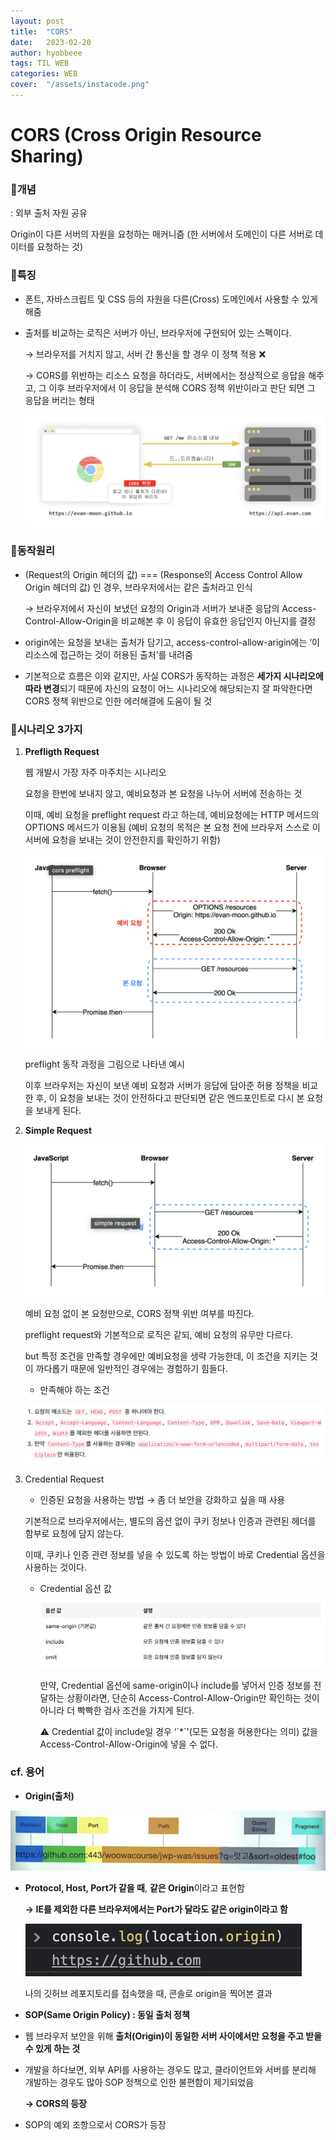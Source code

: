 ```yaml
---
layout: post
title:  "CORS"
date:   2023-02-20
author: hyobbeee
tags: TIL WEB 
categories: WEB
cover:  "/assets/instacode.png"
---
```


# CORS (Cross Origin Resource Sharing)

### 📍개념

: 외부 출처 자원 공유

Origin이 다른 서버의 자원을 요청하는 매커니즘 (한 서버에서 도메인이 다른 서버로 데이터를 요청하는 것)

### 📍특징

- 폰트, 자바스크립트 및 CSS 등의 자원을 다른(Cross) 도메인에서 사용할 수 있게 해줌
- 출처를 비교하는 로직은 서버가 아닌, 브라우저에 구현되어 있는 스펙이다.
    
    → 브라우저를 거치지 않고, 서버 간 통신을 할 경우 이 정책 적용 ❌
    
    → CORS를 위반하는 리소스 요청을 하더라도, 서버에서는 정상적으로 응답을 해주고, 그 이후 브라우저에서 이 응답을 분석해 CORS 정책 위반이라고 판단 되면 그 응답을 버리는 형태
    
    ![/assets/CORS/Untitled.png](/assets/CORS/Untitled.png 'CORS 예시')
    

### 📍동작원리

- (Request의 Origin 헤더의 값) === (Response의 Access Control Allow Origin 헤더의 값) 인 경우, 브라우저에서는 같은 출처라고 인식
    
    → 브라우저에서 자신이 보냈던 요청의 Origin과 서버가 보내준 응답의 Access-Control-Allow-Origin을 비교해본 후 이 응답이 유효한 응답인지 아닌지를 결정
    
- origin에는 요청을 보내는 출처가 담기고, access-control-allow-arigin에는 ‘이 리소스에 접근하는 것이 허용된 출처’를 내려줌
- 기본적으로 흐름은 이와 같지만, 사실 CORS가 동작하는 과정은 **세가지 시나리오에 따라 변경**되기 때문에 자신의 요청이 어느 시나리오에 해당되는지 잘 파악한다면 CORS 정책 위반으로 인한 에러해결에 도움이 될 것

### 📍시나리오 3가지

1. **Prefligth Request**
    
    웹 개발시 가장 자주 마주치는 시나리오
    
    요청을 한번에 보내지 않고, 예비요청과 본 요청을 나누어 서버에 전송하는 것
    
    이때, 예비 요청을 preflight request 라고 하는데, 예비요청에는 HTTP 메서드의 OPTIONS 메서드가 이용됨 
    (예비 요청의 목적은 본 요청 전에 브라우저 스스로 이 서버에 요청을 보내는 것이 안전한지를 확인하기 위함)
    
    ![preflight 동작 과정을 그림으로 나타낸 예시](/assets/CORS/Untitled%201.png)
    
    preflight 동작 과정을 그림으로 나타낸 예시
    
    이후 브라우저는 자신이 보낸 예비 요청과 서버가 응답에 담아준 허용 정책을 비교한 후, 이 요청을 보내는 것이 안전하다고 판단되면 같은 엔드포인트로 다시 본 요청을 보내게 된다.
    
2. **Simple Request**
    
    ![/assets/CORS/Untitled%202.png](/assets/CORS/Untitled%202.png)
    
    예비 요청 없이 본 요청만으로, CORS 정책 위반 여부를 따진다.
    
    preflight request와 기본적으로 로직은 같되, 예비 요청의 유무만 다르다.
    
    but 특정 조건을 만족할 경우에만 예비요청을 생략 가능한데, 이 조건을 지키는 것이 까다롭기 때문에 일반적인 경우에는 경험하기 힘들다.
    
    - 만족해야 하는 조건
    
    ![/assets/CORS/Untitled%203.png](/assets/CORS/Untitled%203.png)
    
3. Credential Request
    - 인증된 요청을 사용하는 방법 → 좀 더 보안을 강화하고 싶을 때 사용
    
    기본적으로 브라우저에서는, 별도의 옵션 없이 쿠키 정보나 인증과 관련된 헤더를 함부로 요청에 담지 않는다. 
    
    이때, 쿠키나 인증 관련 정보를 넣을 수 있도록 하는 방법이 바로 Credential 옵션을 사용하는 것이다.
    
    - Credential 옵션 값
        
        ![/assets/CORS/Untitled%204.png](/assets/CORS/Untitled%204.png)
        
        만약, Credential 옵션에 same-origin이나 include를 넣어서 인증 정보를 전달하는 상황이라면, 단순히 Access-Control-Allow-Origin만 확인하는 것이 아니라 더 빡빡한 검사 조건을 가지게 된다.
        
        <aside>
        ⚠️  Credential 값이 include일 경우
         ‘`*`'(모든 요청을 허용한다는 의미) 값을 Access-Control-Allow-Origin에 넣을 수 없다.
        
        </aside>
        

### cf. 용어

- **Origin(출처)**

![/assets/CORS/Untitled%205.png](/assets/CORS/Untitled%205.png)

- **Protocol, Host, Port가 같을 때**, **같은 Origin**이라고 표현함
    
    **→ IE를 제외한 다른 브라우저에서는 Port가 달라도 같은 origin이라고 함**
    
    ![나의 깃허브 레포지토리를 접속했을 때, 콘솔로 origin을 찍어본 결과](/assets/CORS/Untitled%206.png)
    
    나의 깃허브 레포지토리를 접속했을 때, 콘솔로 origin을 찍어본 결과
    

- **SOP(Same Origin Policy) : 동일 출처 정책**

- 웹 브라우저 보안을 위해 **출처(Origin)이 동일한 서버 사이에서만 요청을 주고 받을 수 있게 하는 것**
- 개발을 하다보면, 외부 API를 사용하는 경우도 많고, 클라이언트와 서버를 분리해 개발하는 경우도 많아 SOP 정책으로 인한 불편함이 제기되었음

    **→ CORS의 등장**

- SOP의 예외 조항으로서 CORS가 등장